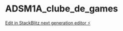 # ADSM1A_clube_de_games

[Edit in StackBlitz next generation editor ⚡️](https://stackblitz.com/~/github.com/Sarahmahdavi/ADSM1A_clube_de_games)